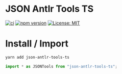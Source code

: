 # JSON Antlr Tools TS

[![ci](https://github.com/NicoLaval/json-antlr-tools-ts/actions/workflows/ci.yaml/badge.svg?branch=main)](https://github.com/NicoLaval/json-antlr-tools-ts/actions/workflows/ci.yaml)
[![npm version](https://badge.fury.io/js/json-antlr-tools-ts.svg)](https://badge.fury.io/js/json-antlr-tools-ts)
[![License: MIT](https://img.shields.io/badge/License-MIT-blue.svg)](https://opensource.org/licenses/MIT)

# Install / Import

```bash
yarn add json-antlr-tools-ts
```

```typescript
import * as JSONTools from "json-antlr-tools-ts";
```
